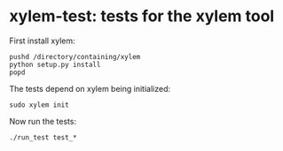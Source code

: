 xylem-test: tests for the xylem tool
====================================

First install xylem:

    pushd /directory/containing/xylem
    python setup.py install
    popd

The tests depend on xylem being initialized:

    sudo xylem init

Now run the tests:

    ./run_test test_*

